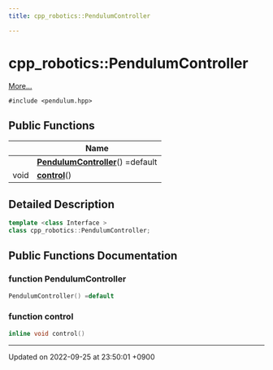 ```yaml
---
title: cpp_robotics::PendulumController

---
```


# cpp_robotics::PendulumController



 [More...](#detailed-description)


`#include <pendulum.hpp>`

## Public Functions

|                | Name           |
| -------------- | -------------- |
| | **[PendulumController](/cpp_robotics/doxybook/Classes/classcpp__robotics_1_1PendulumController/#function-pendulumcontroller)**() =default |
| void | **[control](/cpp_robotics/doxybook/Classes/classcpp__robotics_1_1PendulumController/#function-control)**() |

## Detailed Description

```cpp
template <class Interface >
class cpp_robotics::PendulumController;
```

## Public Functions Documentation

### function PendulumController

```cpp
PendulumController() =default
```


### function control

```cpp
inline void control()
```


-------------------------------

Updated on 2022-09-25 at 23:50:01 +0900